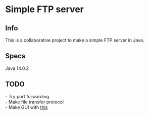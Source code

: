# Simple FTP server

<h2>Info</h2>
This is a collaborative project to make a simple FTP server in Java. <br>

<h2>Specs</h2>
Java 14.0.2

<h2>TODO</h2>
- Try port forwarding <br>
- Make file transfer protocol <br>
- Make GUI with <a href="https://medium.com/@keeptoo/javafx-java-modern-ui-design-starter-pack-aab1c331fd3c">this</a> <br>

